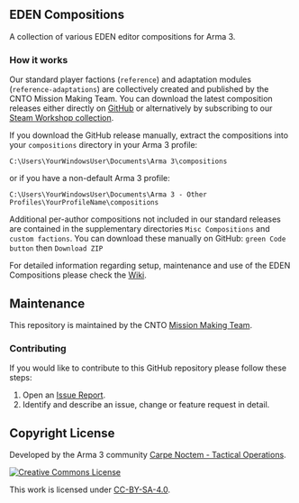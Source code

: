 <!--- CNTO GitHub Repository README file -->

## EDEN Compositions <!--- Repository name with short description of the repo and, if available, link to the wiki -->

A collection of various EDEN editor compositions for Arma 3.

### How it works
Our standard player factions (`reference`) and adaptation modules (`reference-adaptations`) are collectively created and published by the CNTO Mission Making Team. You can download the latest composition releases either directly on [GitHub](https://github.com/CntoDev/compositions/releases) or alternatively by subscribing to our [Steam Workshop collection](https://steamcommunity.com/workshop/filedetails/?id=2421823024).

If you download the GitHub release manually, extract the compositions into your `compositions` directory in your Arma 3 profile:

```
C:\Users\YourWindowsUser\Documents\Arma 3\compositions
```
or if you have a non-default Arma 3 profile:
```
C:\Users\YourWindowsUser\Documents\Arma 3 - Other Profiles\YourProfileName\compositions
```

Additional per-author compositions not included in our standard releases are contained in the supplementary directories `Misc Compositions` and `custom factions`. You can download these manually on GitHub: `green Code button` then `Download ZIP`


For detailed information regarding setup, maintenance and use of the EDEN Compositions please check the [Wiki](https://github.com/CntoDev/compositions/wiki).


## Maintenance <!--- Who is responsible for this repository (i.e. which Branch / GitHub team) with link to the respective GitHub team -->

This repository is maintained by the CNTO [Mission Making Team](https://github.com/orgs/CntoDev/teams/mmt).


### Contributing <!--- Short description how to contribute to this repository -->

If you would like to contribute to this GitHub repository please follow these steps:

1. Open an [Issue Report](https://github.com/CntoDev/compositions/issues).
2. Identify and describe an issue, change or feature request in detail.


## Copyright License

Developed by the Arma 3 community [Carpe Noctem - Tactical Operations](https://www.carpenoctem.co/).

[![Creative Commons License](https://i.creativecommons.org/l/by-sa/4.0/88x31.png)](http://creativecommons.org/licenses/by-sa/4.0/)

This work is licensed under [CC-BY-SA-4.0](http://creativecommons.org/licenses/by-sa/4.0).
